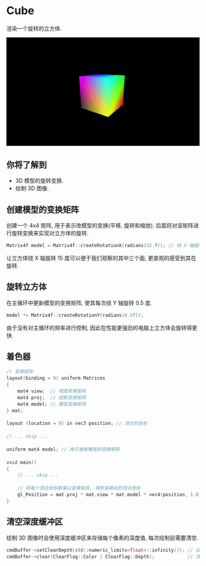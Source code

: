 ﻿# Cube

渲染一个旋转的立方体.  

<p align="center"><img src="Assets/screenshot.gif"/></p>

## 你将了解到

- 3D 模型的旋转变换.
- 绘制 3D 图像.

## 创建模型的变换矩阵

创建一个 4x4 矩阵, 用于表示改模型的变换(平移, 旋转和缩放). 后面将对该矩阵进行旋转变换来实现对立方体的旋转.  

```cpp
Matrix4f model = Matrix4f::createRotationX(radians(15.f)); // 绕 X 轴旋转 15 度
```

让立方体绕 X 轴旋转 15 度可以便于我们观察的其中三个面, 更直观的感受到其在旋转.  

## 旋转立方体

在主循环中更新模型的变换矩阵, 使其每次绕 Y 轴旋转 0.5 度.  

```cpp
model *= Matrix4f::createRotationY(radians(0.5f));
```

由于没有对主循环的频率进行控制, 因此在性能更强劲的电脑上立方体会旋转得更快.  

## 着色器

```cpp
// 变换矩阵
layout(binding = 0) uniform Matrices
{
    mat4 view;  // 视图变换矩阵
    mat4 proj;  // 投影变换矩阵
    mat4 model; // 模型变换矩阵
} mat;

layout (location = 0) in vec3 position; // 顶点的坐标

// ... skip ...

uniform mat4 model; // 用于接收模型的变换矩阵

void main()
{
    // ... skip ...

    // 将每个顶点坐标都乘以变换矩阵, 得到变换后的顶点坐标
    gl_Position = mat.proj * mat.view * mat.model * vec4(position, 1.0);
}
```

## 清空深度缓冲区

绘制 3D 图像时会使用深度缓冲区来存储每个像素的深度值, 每次绘制前需要清空.  

```cpp
cmdBuffer->setClearDepth(std::numeric_limits<float>::infinity()); // 设置清空深度缓冲区的默认值为无穷大
cmdBuffer->clear(ClearFlag::Color | ClearFlag::Depth);            // 清空颜色缓冲区和深度缓冲区
```
